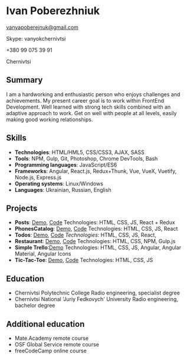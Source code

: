 # Ivan Poberezhniuk
vanyapoberejnuk@gmail.com

Skype: vanyokchernivtsi

+380 99 075 39 91

Chernivtsi
## Summary
I am a hardworking and enthusiastic person who enjoys challenges and achievements. My
present career goal is to work within FrontEnd Development. Well learned with strong tech
skills combined with an adaptive approach to work. Get on well with people at all levels, easily
making good working relationships.
## Skills
* **Technologies**: HTML/HML5, CSS/CSS3, AJAX, SASS
* **Tools**: NPM, Gulp, Git, Photoshop, Chrome DevTools, Bash
* **Programming languages**: JavaScript/ES6
* **Frameworks**: Angular, React.js, Redux+Thunk, Vue, VueX, Vuetify, Node.js, Express.js
* **Operating systems**: Linux/Windows
* **Languages**: Ukrainian, Russian, English
## Projects
* **Posts**: [Demo](https://ivanpoberezhniuk.github.io/react_dynamic-list-of-posts/), [Code](https://github.com/ivanpoberezhniuk/react_dynamic-list-of-posts/tree/develop)
Technologies: HTML, CSS, JS, React + Redux
* **PhonesCatalog**: [Demo](https://ivanpoberezhniuk.github.io/react_phone-my-phone-catalog/#/), [Code](https://github.com/IvanPoberezhniuk/react_phone-my-phone-catalog/pull/1/files)
Technologies: HTML, CSS, JS, React
* **Todos**: [Demo](https://ivanpoberezhniuk.github.io/todos_2/), [Code](https://github.com/IvanPoberezhniuk/todos_2/pull/1/files)
*Technologies*: HTML, CSS, JS, React,
* **Restaurant**: [Demo](https://ivanpoberezhniuk.github.io/uber_eats/src/restaurant.html), [Code](https://github.com/ivanpoberezhniuk/uber_eats)
Technologies: HTML, CSS, NPM, Gulp.js
* **Simple Trello**:[Demo](https://poberezhniuk.github.io/trello-app/)
Technologies: HTML, CSS, JS, Angular, Angular Material, Angular Icons
* **Tic-Tac-Toe**: [Demo](https://poberezhniuk.github.io/tictactoe/), [Code](https://github.com/poberezhniuk/tictactoe/tree/develop)
Technologies: HTML, CSS, JS
## Education
* Chernivtsi Polytechnic College
Radio engineering, specialist degree
* Chernivtsi National 'Juriy Fedkovych' University
Radio engineering, bachelor degree
## Additional education
* Mate.Academy remote course
* OSF Global Service remote course
* freeCodeCamp online course